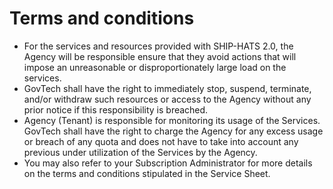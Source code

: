 #   Terms and conditions

- For the services and resources provided with SHIP-HATS 2.0, the Agency will be responsible ensure that they avoid actions that will impose an unreasonable or disproportionately large load on the services.
- GovTech shall have the right to immediately stop, suspend, terminate, and/or withdraw such resources or access to the Agency without any prior notice if this responsibility is breached.
- Agency (Tenant) is responsible for monitoring its usage of the Services. GovTech shall have the right to charge the Agency for any excess usage or breach of any quota and does not have to take into account any previous under utilization of the Services by the Agency.
- You may also refer to your Subscription Administrator for more details on the terms and conditions stipulated in the Service Sheet.